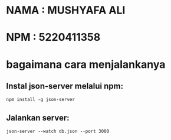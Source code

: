 # NAMA  : MUSHYAFA ALI
# NPM   : 5220411358



# bagaimana cara menjalankanya
## Instal json-server melalui npm:
```
npm install -g json-server
```

## Jalankan server:
```
json-server --watch db.json --port 3000
```
